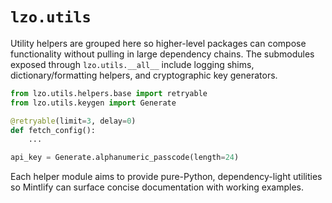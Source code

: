 # `lzo.utils`

Utility helpers are grouped here so higher-level packages can compose functionality
without pulling in large dependency chains.  The submodules exposed through
`lzo.utils.__all__` include logging shims, dictionary/formatting helpers, and
cryptographic key generators.

```python
from lzo.utils.helpers.base import retryable
from lzo.utils.keygen import Generate

@retryable(limit=3, delay=0)
def fetch_config():
    ...

api_key = Generate.alphanumeric_passcode(length=24)
```

Each helper module aims to provide pure-Python, dependency-light utilities so
Mintlify can surface concise documentation with working examples.
